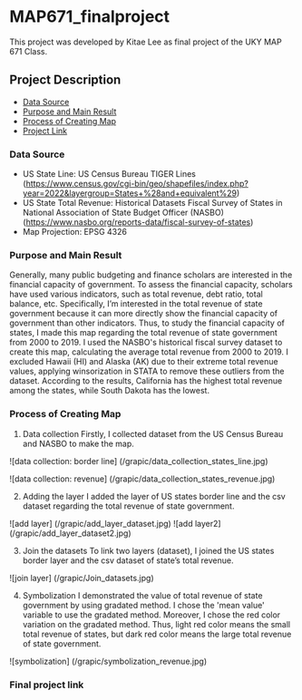 # MAP671_finalproject

This project was developed by Kitae Lee as final project of the UKY MAP 671 Class.

## Project Description
- [Data Source](#data-source)
- [Purpose and Main Result](#purpose-and-main-result)
- [Process of Creating Map](#process-of-creating-map)
- [Project Link](#project-link)


### Data Source

* US State Line: US Census Bureau TIGER Lines (https://www.census.gov/cgi-bin/geo/shapefiles/index.php?year=2022&layergroup=States+%28and+equivalent%29)
* US State Total Revenue: Historical Datasets Fiscal Survey of States in National Association of State Budget Officer (NASBO) (https://www.nasbo.org/reports-data/fiscal-survey-of-states) 
* Map Projection: EPSG 4326

### Purpose and Main Result

Generally, many public budgeting and finance scholars are interested in the financial capacity of government. To assess the financial capacity, scholars have used various indicators, such as total revenue, debt ratio, total balance, etc. Specifically, I’m interested in the total revenue of state government because it can more directly show the financial capacity of government than other indicators. Thus, to study the financial capacity of states, I made this map regarding the total revenue of state government from 2000 to 2019. 
I used the NASBO's historical fiscal survey dataset to create this map, calculating the average total revenue from 2000 to 2019. I excluded Hawaii (HI) and Alaska (AK) due to their extreme total revenue values, applying winsorization in STATA to remove these outliers from the dataset.
According to the results, California has the highest total revenue among the states, while South Dakota has the lowest.

### Process of Creating Map

1. Data collection
Firstly, I collected dataset from the US Census Bureau and NASBO to make the map. 

![data collection: border line] (/grapic/data_collection_states_line.jpg) 

![data collection: revenue] (/grapic/data_collection_states_revenue.jpg)

2. Adding the layer
I added the layer of US states border line and the csv dataset regarding the total revenue of state government.

![add layer] (/grapic/add_layer_dataset.jpg)
![add layer2] (/grapic/add_layer_dataset2.jpg)

3. Join the datasets
To link two layers (dataset), I joined the US states border layer and the csv dataset of state’s total revenue.

![join layer] (/grapic/Join_datasets.jpg)

4. Symbolization
I demonstrated the value of total revenue of state government by using gradated method. I chose the 'mean value' variable to use the gradated method. Moreover, I chose the red color variation on the gradated method. Thus, light red color means the small total revenue of states, but dark red color means the large total revenue of state government.

![symbolization] (/grapic/symbolization_revenue.jpg)

### Final project link

